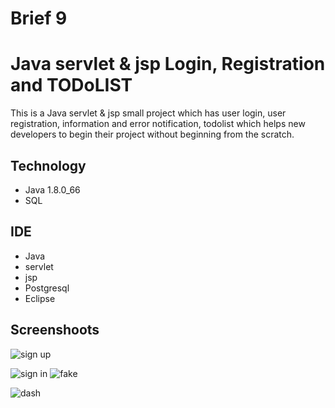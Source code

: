 # Brief 9
<h1>Java servlet & jsp Login, Registration and TODoLIST</h1>
<p>This is a Java servlet & jsp small project which has user login, user registration, information and error notification, todolist which helps new developers to begin their project without beginning from the scratch.</p>


<h2>Technology</h2>
<ul>
<li>Java 1.8.0_66</li>
<li>SQL</li>
</ul>


<h2>IDE</h2>

<ul>
<li>Java</li>
  <li>servlet</li>
    <li>jsp</li>
  <li>Postgresql</li>
  <li>Eclipse</li>
</ul>

<h2>Screenshoots</h2>


![sign up](https://user-images.githubusercontent.com/102997226/176870566-8f5b3e08-295d-4d00-92c9-e4f0c62344eb.PNG)

![sign in](https://user-images.githubusercontent.com/102997226/176870574-2ab076ad-b763-404f-b95f-b5076bac0bf9.PNG)
![fake](https://user-images.githubusercontent.com/102997226/176881015-4a48689e-3ac6-41a6-ad78-501db581bd3f.PNG)

![dash](https://user-images.githubusercontent.com/102997226/176870622-660b3b14-4672-498a-aca5-89262214a58d.PNG)
